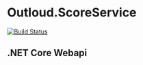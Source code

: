 # Outloud.ScoreService
[![Build Status](https://travis-ci.org/out-loud/Outloud.ScoreService.svg?branch=master)](https://travis-ci.org/out-loud/Outloud.ScoreService)
## .NET Core Webapi